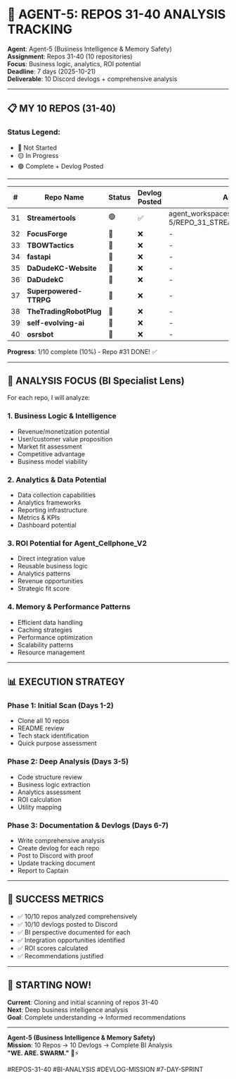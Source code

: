 # 🎯 AGENT-5: REPOS 31-40 ANALYSIS TRACKING

**Agent**: Agent-5 (Business Intelligence & Memory Safety)  
**Assignment**: Repos 31-40 (10 repositories)  
**Focus**: Business logic, analytics, ROI potential  
**Deadline**: 7 days (2025-10-21)  
**Deliverable**: 10 Discord devlogs + comprehensive analysis

---

## 📋 **MY 10 REPOS (31-40)**

### **Status Legend:**
- 🔴 Not Started
- 🟡 In Progress
- 🟢 Complete + Devlog Posted

---

| # | Repo Name | Status | Devlog Posted | Analysis File |
|---|-----------|--------|---------------|---------------|
| 31 | **Streamertools** | 🟢 | ✅ | agent_workspaces/Agent-5/REPO_31_STREAMERTOOLS_ANALYSIS.md |
| 32 | **FocusForge** | 🔴 | ❌ | - |
| 33 | **TBOWTactics** | 🔴 | ❌ | - |
| 34 | **fastapi** | 🔴 | ❌ | - |
| 35 | **DaDudeKC-Website** | 🔴 | ❌ | - |
| 36 | **DaDudekC** | 🔴 | ❌ | - |
| 37 | **Superpowered-TTRPG** | 🔴 | ❌ | - |
| 38 | **TheTradingRobotPlug** | 🔴 | ❌ | - |
| 39 | **self-evolving-ai** | 🔴 | ❌ | - |
| 40 | **osrsbot** | 🔴 | ❌ | - |

**Progress**: 1/10 complete (10%) - Repo #31 DONE! ✅

---

## 🎯 **ANALYSIS FOCUS (BI Specialist Lens)**

For each repo, I will analyze:

### **1. Business Logic & Intelligence**
- Revenue/monetization potential
- User/customer value proposition
- Market fit assessment
- Competitive advantage
- Business model viability

### **2. Analytics & Data Potential**
- Data collection capabilities
- Analytics frameworks
- Reporting infrastructure
- Metrics & KPIs
- Dashboard potential

### **3. ROI Potential for Agent_Cellphone_V2**
- Direct integration value
- Reusable business logic
- Analytics patterns
- Revenue opportunities
- Strategic fit score

### **4. Memory & Performance Patterns**
- Efficient data handling
- Caching strategies
- Performance optimization
- Scalability patterns
- Resource management

---

## 📊 **EXECUTION STRATEGY**

### **Phase 1: Initial Scan (Days 1-2)**
- Clone all 10 repos
- README review
- Tech stack identification
- Quick purpose assessment

### **Phase 2: Deep Analysis (Days 3-5)**
- Code structure review
- Business logic extraction
- Analytics assessment
- ROI calculation
- Utility mapping

### **Phase 3: Documentation & Devlogs (Days 6-7)**
- Write comprehensive analysis
- Create devlog for each repo
- Post to Discord with proof
- Update tracking document
- Report to Captain

---

## 🎯 **SUCCESS METRICS**

- ✅ 10/10 repos analyzed comprehensively
- ✅ 10/10 devlogs posted to Discord
- ✅ BI perspective documented for each
- ✅ Integration opportunities identified
- ✅ ROI scores calculated
- ✅ Recommendations justified

---

## 🚀 **STARTING NOW!**

**Current**: Cloning and initial scanning of repos 31-40  
**Next**: Deep business intelligence analysis  
**Goal**: Complete understanding → Informed recommendations  

---

**Agent-5 (Business Intelligence & Memory Safety)**  
**Mission**: 10 Repos → 10 Devlogs → Complete BI Analysis  
**"WE. ARE. SWARM."** 🐝⚡

#REPOS-31-40 #BI-ANALYSIS #DEVLOG-MISSION #7-DAY-SPRINT


